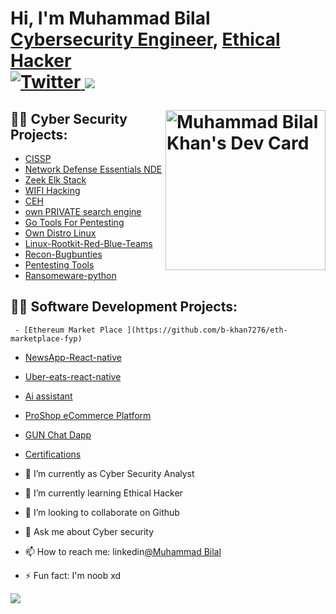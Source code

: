 <h1>Hi, I'm Muhammad Bilal  <br/><a href="https://github.com/b-khan7276">Cybersecurity Engineer</a>, <a href=https://www.linkedin.com/in/muhammad-bilal-3043b1161/">Ethical Hacker</a>

<div align="left">  <a href="https://app.daily.dev/bkhan7276" target="blank">
  <a href="https://twitter.com/bilal_k_b__" target="_blank">
    <img
      src="https://img.shields.io/twitter/follow/omBratteng?label=Twitter&logo=twitter&style=flat-square&color=1da1f2&logoColor=ffffff"
      alt="Twitter"
    />
  </a>
  <a href="https://www.linkedin.com/in/bilal-khan-3043b1161/" target="_blank">
    <img
        src="https://img.shields.io/static/v1?logo=linkedin&style=flat-square&color=0072b1&label=LinkedIn&message=%E2%98%86" />
  </a>
  
  <img 
       width="256"
       align="right"
       src="https://api.daily.dev/devcards/e64b61a401e1432789bb8e0eea0c0ac5.png?r=lqn"  alt="Muhammad Bilal Khan's Dev Card"/></a>
</div>
 <h2>👨‍💻 Cyber Security Projects:</h2>
  
   - [CISSP](https://github.com/b-khan7276/CISSP-Diploma) 
   - [Network Defense Essentials NDE ](https://github.com/b-khan7276/Network-Defense-Essentials-NDE-/blob/main/1%20Module%20Network%20Security%20Fundamentals.md) 
   - [Zeek Elk Stack  ](https://github.com/b-khan7276/learning) 
   - [WIFI Hacking  ](https://github.com/b-khan7276/wifi-hking) 
   - [CEH ](https://github.com/b-khan7276/CEH) 
   - [own PRIVATE search engine ](https://github.com/b-khan7276/Own-search-engine) 
   - [Go Tools For Pentesting ](https://github.com/b-khan7276/Go-Tools-Pentesting) 
   - [Own Distro Linux  ](https://github.com/b-khan7276/own_linux_distro) 
   - [Linux-Rootkit-Red-Blue-Teams  ](https://github.com/b-khan7276/Linux-Rootkit-Red-Blue-Teams) 
   - [Recon-Bugbunties ](https://github.com/b-khan7276/Recon-Bugbunties) 
   - [Pentesting Tools ](https://github.com/b-khan7276/Pen-testing) 
   - [Ransomeware-python ](https://github.com/b-khan7276/Ransomeware-python-) 

  
<h2>👨‍💻 Software Development Projects:</h2>

     - [Ethereum Market Place ](https://github.com/b-khan7276/eth-marketplace-fyp) 
   - [NewsApp-React-native ](https://github.com/b-khan7276/NewsApp-React-native) 
   - [Uber-eats-react-native](https://github.com/b-khan7276/uber-eats-react-native) 
   - [Ai assistant](https://github.com/b-khan7276/khaleesi-Ai) 
   - [ProShop eCommerce Platform](https://github.com/b-khan7276/proshop1) 
   - [GUN Chat Dapp](https://github.com/b-khan7276/decentralized-chat-dapp-) 


  
  
  - [Certifications ](https://github.com/b-khan7276/Certificates/blob/main/README.md)

- 🔭 I’m currently as Cyber Security Analyst 
- 🌱 I’m currently learning Ethical Hacker 
- 👯 I’m looking to collaborate on Github 
- 💬 Ask me about Cyber security
- 📫 How to reach me: linkedin[@Muhammad Bilal](https://www.linkedin.com/in/bilal-khan-3043b1161/)  
- ⚡ Fun fact: I'm noob xd 

<img src="https://github-readme-stats.vercel.app/api?username=b-khan7276&&show_icons=true&title_color=ffffff&icon_color=bb2acf&text_color=daf7dc&bg_color=151515">
